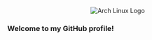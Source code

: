 <p align="center">
  <img src="https://upload.wikimedia.org/wikipedia/commons/a/a5/Archlinux-icon-crystal-64.svg" alt="Arch Linux Logo" />
</p>

### Welcome to my GitHub profile!
